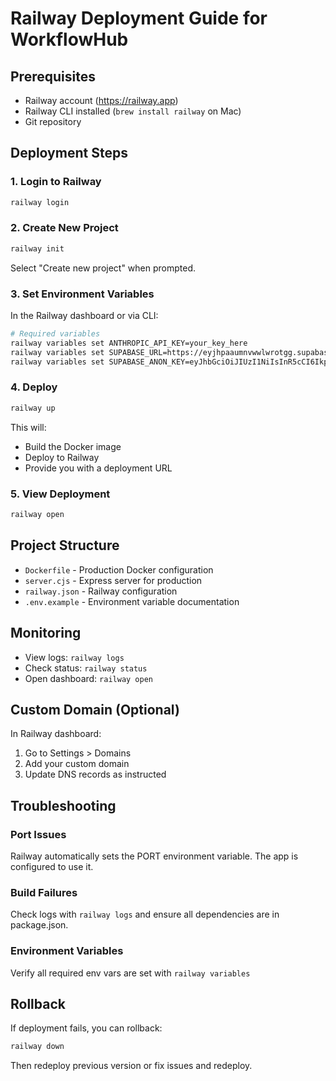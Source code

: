 # Railway Deployment Guide for WorkflowHub

## Prerequisites
- Railway account (https://railway.app)
- Railway CLI installed (`brew install railway` on Mac)
- Git repository

## Deployment Steps

### 1. Login to Railway
```bash
railway login
```

### 2. Create New Project
```bash
railway init
```
Select "Create new project" when prompted.

### 3. Set Environment Variables
In the Railway dashboard or via CLI:

```bash
# Required variables
railway variables set ANTHROPIC_API_KEY=your_key_here
railway variables set SUPABASE_URL=https://eyjhpaaumnvwwlwrotgg.supabase.co
railway variables set SUPABASE_ANON_KEY=eyJhbGciOiJIUzI1NiIsInR5cCI6IkpXVCJ9.eyJpc3MiOiJzdXBhYmFzZSIsInJlZiI6ImV5amhwYWF1bW52d3dsd3JvdGdnIiwicm9sZSI6ImFub24iLCJpYXQiOjE3NDkyNzY3NzYsImV4cCI6MjA2NDg1Mjc3Nn0.dwCixK3vhobT9SkzV-lVjHSla_6yZFcdQPkuXswBais
```

### 4. Deploy
```bash
railway up
```

This will:
- Build the Docker image
- Deploy to Railway
- Provide you with a deployment URL

### 5. View Deployment
```bash
railway open
```

## Project Structure
- `Dockerfile` - Production Docker configuration
- `server.cjs` - Express server for production
- `railway.json` - Railway configuration
- `.env.example` - Environment variable documentation

## Monitoring
- View logs: `railway logs`
- Check status: `railway status`
- Open dashboard: `railway open`

## Custom Domain (Optional)
In Railway dashboard:
1. Go to Settings > Domains
2. Add your custom domain
3. Update DNS records as instructed

## Troubleshooting

### Port Issues
Railway automatically sets the PORT environment variable. The app is configured to use it.

### Build Failures
Check logs with `railway logs` and ensure all dependencies are in package.json.

### Environment Variables
Verify all required env vars are set with `railway variables`

## Rollback
If deployment fails, you can rollback:
```bash
railway down
```

Then redeploy previous version or fix issues and redeploy.